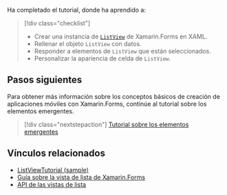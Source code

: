 Ha completado el tutorial, donde ha aprendido a:

> [!div class="checklist"]
> - Crear una instancia de [`ListView`](xref:Xamarin.Forms.ListView) de Xamarin.Forms en XAML.
> - Rellenar el objeto `ListView` con datos.
> - Responder a elementos de `ListView` que están seleccionados.
> - Personalizar la apariencia de celda de `ListView`.

## <a name="next-steps"></a>Pasos siguientes

Para obtener más información sobre los conceptos básicos de creación de aplicaciones móviles con Xamarin.Forms, continúe al tutorial sobre los elementos emergentes.

> [!div class="nextstepaction"]
> [Tutorial sobre los elementos emergentes](~/get-started/tutorials/pop-ups/index.yml)

## <a name="related-links"></a>Vínculos relacionados

- [ListViewTutorial (sample)](https://developer.xamarin.com/samples/xamarin-forms/GetStarted/Tutorials/ListViewTutorial)
- [Guía sobre la vista de lista de Xamarin.Forms](~/xamarin-forms/user-interface/listview/index.md)
- [API de las vistas de lista](xref:Xamarin.Forms.ListView)
